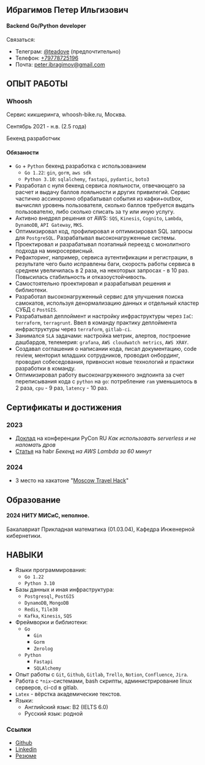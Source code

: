 ## Ибрагимов Петер Ильгизович
#### Backend Go/Python developer<br>
Связаться:<br>
- Телеграм: [@teadove](https://t.me/teadove) (предпочтительно)<br>
- Телефон: [+79778725196](tel:+79778725196)<br>
- Почта: [peter.ibragimov@gmail.com](mailto:peter.ibragimov@gmail.com)
		
## ОПЫТ РАБОТЫ

### Whoosh
Сервис кикшеринга, whoosh-bike.ru, Москва.

Сентябрь 2021 - н.в. (2.5 года) <br>

Бекенд разработчик

#### Обязаности
- `Go` + `Python` бекенд разработка с использованием
	- `Go 1.22`: `gin`, `gorm`, `aws sdk`
	- `Python 3.10`: `sqlalchemy`, `fastapi`, `pydantic`, `boto3`
- Разработал с нуля бекенд сервиса лояльности, отвечающего за расчет и выдачу баллов лояльности и других привилегий. Сервис частично ассинхронно обрабатывал события из кафки+outbox, вычислял уровень пользователя, сколько баллов требуется выдать пользователю, либо сколько списать за ту или иную услугу. 
- Активно внедрял решения от AWS: `SQS`, `Kinesis`, `Cognito`, `Lambda`, `DynamoDB`, `API Gateway`, `MKS`.
- Оптимизировал код, профилировал и оптимизировал SQL запросы для `PostgreSQL`. Разрабатывал высоконагруженные системы.
- Проектировал и разрабатывал поэтапный переезд с монолитного подхода на микросервисный. 
- Рефакторинг, например, сервиса аутентификации и регистрации, в результате чего было исправлены баги, скорость работы сервиса в среднем увеличилась в 2 раза, на некоторых запросах - в 10 раз. Повысилась стабильность и отказоустойчивость. 
- Самостоятельно проектировал и разрабатывал решения и библиотеки.
- Разработал высоконагруженный сервис для улучшения поиска самокатов, используя денормализацию данных и отдельный кластер СУБД с `PostGIS`.
- Разрабатывал деплоймент и настройку инфраструктуры через `IaC`: `terraform`, `terragrunt`. Ввел в команду практику деплоймента инфраструктуры через `terraform`, `gitlab-ci`.
- Занимался `SLA` задачами: настройка метрик, алертов, построение дашбардов, телемерия: `grafana`, `AWS cloudwatch metrics`, `AWS XRAY`.
- Создавал соглашения о написании кода, писал документацию, code review, менторил младших сотрудников, проводил онбординг, проводил собеседования, привносил новые технологий и практики разработки в команду.
- Оптимизировал работу высоконагруженного эндпоинта за счет переписывания кода с `python` на `go`: потребление `ram` уменьшилось в 2 раза, `cpu` - 9 раз, `latency` - 10 раз.

## Сертификаты и достижения

### 2023
- [Доклад](https://www.youtube.com/watch?v=cSZrWpyNlfI) на конференции PyCon RU _Как использовать serverless и не наломать дров_
- [Статья](https://habr.com/ru/companies/whoosh/articles/728926/) на habr _Бекенд на AWS Lambda за 60 минут_

### 2024
- 3 место на хакатоне "[Moscow Travel Hack](https://business.russpass.ru/content-page/e-com)"

## Образование

#### 2024 НИТУ МИСиС, неполное. 
Бакалавриат Прикладная математика (01.03.04), Кафедра Инженерной кибернетики.

## НАВЫКИ		
- Языки программирования: 
	- `Go 1.22`
	- `Python 3.10`
- Базы данных и иная инфраструктура: 
	- `Postgresql`, `PostGIS`
	- `DynamoDB`, `MongoDB`
	- `Redis`, `Tile38`
	- `Kafka`, `Kinesis`, `SQS`
- Фреймворки и библиотеки:
	- `Go`
		- `Gin`
		- `Gorm`
		- `Zerolog`
	- `Python`
		- `Fastapi`
		- `SQLAlchemy`
- Опыт работы с `Git`, `Github`, `Gitlab`, `Trello`, `Notion`, `Confluence`, `Jira`.
- Работа с `*nix`-системами, bash скрипты, администрирование linux серверов, ci-cd в gitlab.
- `Latex` - вёрстка академические текстов.
- Языки: 
	- Английский язык: B2 (IELTS 6.0)
	- Русский язык: родной

### Ссылки
- [Github](https://github.com/TeaDove/)
- [Linkedin](https://www.linkedin.com/in/peter-ibragimov-7907871b7/)
- [Резюме](https://github.com/TeaDove/resume/)


